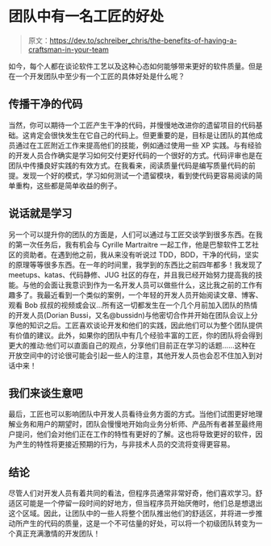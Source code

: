 # 团队中有一名工匠的好处

> 原文：<https://dev.to/schreiber_chris/the-benefits-of-having-a-craftsman-in-your-team>

如今，每个人都在谈论软件工艺以及这种心态如何能够带来更好的软件质量。但是在一个开发团队中至少有一个工匠的具体好处是什么呢？

## 传播干净的代码

当然，你可以期待一个工匠产生干净的代码，并慢慢地改进你的遗留项目的代码基础。这肯定会很快发生在它自己的代码上。但更重要的是，目标是让团队的其他成员通过在工匠附近工作来提高他们的技能，例如通过使用一些 XP 实践。与有经验的开发人员合作确实是学习如何交付更好代码的一个很好的方式。代码评审也是在团队中传播良好实践的有效方式。在我看来，阅读质量代码是编写质量代码的前提。发现一个好的模式，学习如何测试一个遗留模块，看到使代码更容易阅读的简单重构，这些都是简单收益的例子。

## 说话就是学习

另一个可以提升你的团队的方面是，人们可以通过与工匠交谈学到很多东西。在我的第一次任务后，我有机会与 Cyrille Martraitre 一起工作，他是巴黎软件工艺社区的资助者。在遇到他之前，我从来没有听说过 TDD，BDD，干净的代码，坚实的原理等等很多东西。在一年的时间里，我学到的东西比之前四年都多！我发现了 meetups、katas、代码静修、JUG 社区的存在，并且我已经开始努力提高我的技能。与他的会面让我意识到作为一名开发人员可以做些什么，这比我之前的工作有趣多了。我最近看到一个类似的案例，一个年轻的开发人员开始阅读文章、博客、观看 Bob 叔叔的视频或会议…所有这一切都发生在一个几个月前加入团队的热情的开发人员(Dorian Bussi，又名@bussidn)与他密切合作并开始在团队会议上分享他的知识之后。工匠喜欢谈论开发和他们的实践，因此他们可以为整个团队提供有价值的建议。此外，如果你的团队中有几个经验丰富的工匠，你的团队将会得到更大的推动:他们可以直面自己的观点，分享他们目前正在学习的话题……这种在开放空间中的讨论很可能会引起一些人的注意，其他开发人员也会忍不住加入到对话中来！

## 我们来谈生意吧

最后，工匠也可以影响团队中开发人员看待业务方面的方式。当他们试图更好地理解业务和用户的期望时，团队会慢慢地开始向业务分析师、产品所有者甚至最终用户提问，他们会对他们正在工作的特性有更好的了解。这也将导致更好的软件，因为产生的特性将更接近预期的行为，与非技术人员的交流将变得更容易。

## 结论

尽管人们对开发人员有着共同的看法，但程序员通常非常好奇，他们喜欢学习。舒适区可能是一个停留一段时间的好地方，但当程序员开始厌倦时，他们总是想退出这个区域。因此，让团队中的一些人将整个团队推出他们的舒适区，并将进一步推动所产生的代码的质量，这是一个不可估量的好处，可以将一个初级团队转变为一个真正充满激情的开发团队！